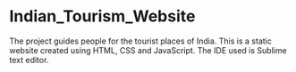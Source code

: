 # Indian_Tourism_Website
The project guides people for the tourist places of India.
 This is a static website created using HTML, CSS and JavaScript.
 The IDE used is Sublime text editor.

